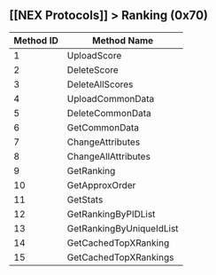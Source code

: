## [[NEX Protocols]] > Ranking (0x70)

| Method ID | Method Name |
| --- | --- |
| 1 | UploadScore |
| 2 | DeleteScore |
| 3 | DeleteAllScores |
| 4 | UploadCommonData |
| 5 | DeleteCommonData |
| 6 | GetCommonData |
| 7 | ChangeAttributes |
| 8 | ChangeAllAttributes |
| 9 | GetRanking |
| 10 | GetApproxOrder |
| 11 | GetStats |
| 12 | GetRankingByPIDList |
| 13 | GetRankingByUniqueIdList |
| 14 | GetCachedTopXRanking |
| 15 | GetCachedTopXRankings |